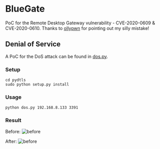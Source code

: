 # BlueGate
PoC for the Remote Desktop Gateway vulnerability - CVE-2020-0609 &amp; CVE-2020-0610. Thanks to [ollypwn](https://twitter.com/ollypwn) for pointing out my silly mistake!

## Denial of Service
A PoC for the DoS attack can be found in [dos.py](https://github.com/ioncodes/BlueGate/blob/master/dos.py).

### Setup
```
cd pydtls
sudo python setup.py install
```

### Usage
```
python dos.py 192.168.8.133 3391
```

### Result
Before:
![before](https://github.com/ioncodes/BlueGate/blob/master/images/before_dos.png?raw=true)

After:
![before](https://github.com/ioncodes/BlueGate/blob/master/images/after_dos.png?raw=true)
